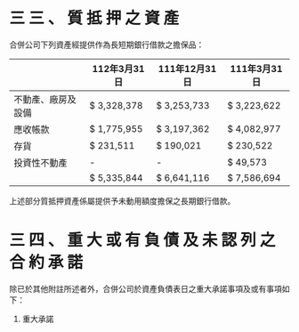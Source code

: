 # 三 三 、 質 抵 押 之 資 產

合併公司下列資產經提供作為長短期銀行借款之擔保品：

| |112年3月31日|111年12月31日|111年3月31日|
|---|---|---|---|
|不動產、廠房及設備|$ 3,328,378|$ 3,253,733|$ 3,223,622|
|應收帳款|$ 1,775,955|$ 3,197,362|$ 4,082,977|
|存貨|$ 231,511|$ 190,021|$ 230,522|
|投資性不動產|-|-|$ 49,573|
| |$ 5,335,844|$ 6,641,116|$ 7,586,694|

上述部分質抵押資產係屬提供予未動用額度擔保之長期銀行借款。

# 三 四 、 重 大 或 有 負 債 及 未 認 列 之 合 約 承 諾

除已於其他附註所述者外，合併公司於資產負債表日之重大承諾事項及或有事項如下：

1. 重大承諾
